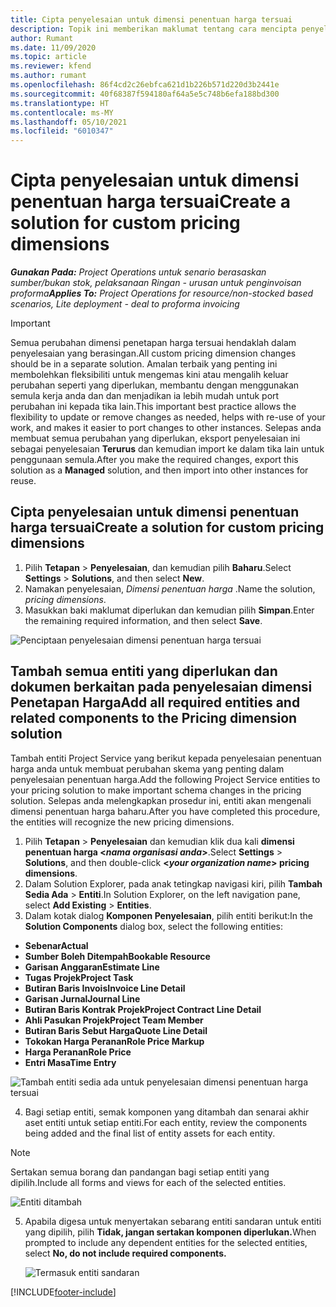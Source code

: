 ```yaml
---
title: Cipta penyelesaian untuk dimensi penentuan harga tersuai
description: Topik ini memberikan maklumat tentang cara mencipta penyelesaian untuk dimensi penentuan harga tersuai.
author: Rumant
ms.date: 11/09/2020
ms.topic: article
ms.reviewer: kfend
ms.author: rumant
ms.openlocfilehash: 86f4cd2c26ebfca621d1b226b571d220d3b2441e
ms.sourcegitcommit: 40f68387f594180af64a5e5c748b6efa188bd300
ms.translationtype: HT
ms.contentlocale: ms-MY
ms.lasthandoff: 05/10/2021
ms.locfileid: "6010347"
---
```

# <a name="create-a-solution-for-custom-pricing-dimensions"></a><span data-ttu-id="6c8f7-103">Cipta penyelesaian untuk dimensi penentuan harga tersuai</span><span class="sxs-lookup"><span data-stu-id="6c8f7-103">Create a solution for custom pricing dimensions</span></span>

 <span data-ttu-id="6c8f7-104">_**Gunakan Pada:** Project Operations untuk senario berasaskan sumber/bukan stok, pelaksanaan Ringan - urusan untuk penginvoisan proforma_</span><span class="sxs-lookup"><span data-stu-id="6c8f7-104">_**Applies To:** Project Operations for resource/non-stocked based scenarios, Lite deployment - deal to proforma invoicing_</span></span> 

>[!IMPORTANT]
><span data-ttu-id="6c8f7-105">Semua perubahan dimensi penetapan harga tersuai hendaklah dalam penyelesaian yang berasingan.</span><span class="sxs-lookup"><span data-stu-id="6c8f7-105">All custom pricing dimension changes should be in a separate solution.</span></span> <span data-ttu-id="6c8f7-106">Amalan terbaik yang penting ini membolehkan fleksibiliti untuk mengemas kini atau mengalih keluar perubahan seperti yang diperlukan, membantu dengan menggunakan semula kerja anda dan dan menjadikan ia lebih mudah untuk port perubahan ini kepada tika lain.</span><span class="sxs-lookup"><span data-stu-id="6c8f7-106">This important best practice allows the flexibility to update or remove changes as needed, helps with re-use of your work, and makes it easier to port changes to other instances.</span></span> <span data-ttu-id="6c8f7-107">Selepas anda membuat semua perubahan yang diperlukan, eksport penyelesaian ini sebagai penyelesaian **Terurus** dan kemudian import ke dalam tika lain untuk penggunaan semula.</span><span class="sxs-lookup"><span data-stu-id="6c8f7-107">After you make the required changes, export this solution as a **Managed** solution, and then import into other instances for reuse.</span></span>

## <a name="create-a-solution-for-custom-pricing-dimensions"></a><span data-ttu-id="6c8f7-108">Cipta penyelesaian untuk dimensi penentuan harga tersuai</span><span class="sxs-lookup"><span data-stu-id="6c8f7-108">Create a solution for custom pricing dimensions</span></span>

1.  <span data-ttu-id="6c8f7-109">Pilih **Tetapan** > **Penyelesaian**, dan kemudian pilih **Baharu**.</span><span class="sxs-lookup"><span data-stu-id="6c8f7-109">Select **Settings** > **Solutions**, and then select **New**.</span></span>
2.  <span data-ttu-id="6c8f7-110">Namakan penyelesaian, *Dimensi penentuan harga <your organization name>*.</span><span class="sxs-lookup"><span data-stu-id="6c8f7-110">Name the solution, *<your organization name> pricing dimensions*.</span></span>
3. <span data-ttu-id="6c8f7-111">Masukkan baki maklumat diperlukan dan kemudian pilih **Simpan**.</span><span class="sxs-lookup"><span data-stu-id="6c8f7-111">Enter the remaining required information, and then select **Save**.</span></span>

  ![Penciptaan penyelesaian dimensi penentuan harga tersuai](./media/Creation-of-custom-pricing-dimension-solution.png)
 
## <a name="add-all-required-entities-and-related-components-to-the-pricing-dimension-solution"></a><span data-ttu-id="6c8f7-113">Tambah semua entiti yang diperlukan dan dokumen berkaitan pada penyelesaian dimensi Penetapan Harga</span><span class="sxs-lookup"><span data-stu-id="6c8f7-113">Add all required entities and related components to the Pricing dimension solution</span></span>

<span data-ttu-id="6c8f7-114">Tambah entiti Project Service yang berikut kepada penyelesaian penentuan harga anda untuk membuat perubahan skema yang penting dalam penyelesaian penentuan harga.</span><span class="sxs-lookup"><span data-stu-id="6c8f7-114">Add the following Project Service entities to your pricing solution to make important schema changes in the pricing solution.</span></span> <span data-ttu-id="6c8f7-115">Selepas anda melengkapkan prosedur ini, entiti akan mengenali dimensi penentuan harga baharu.</span><span class="sxs-lookup"><span data-stu-id="6c8f7-115">After you have completed this procedure, the entities will recognize the new pricing dimensions.</span></span>

1.  <span data-ttu-id="6c8f7-116">Pilih **Tetapan** > **Penyelesaian** dan kemudian klik dua kali **dimensi penentuan harga <*nama organisasi anda*>**.</span><span class="sxs-lookup"><span data-stu-id="6c8f7-116">Select **Settings** > **Solutions**, and then double-click **<*your organization name*> pricing dimensions**.</span></span>
2.  <span data-ttu-id="6c8f7-117">Dalam Solution Explorer, pada anak tetingkap navigasi kiri, pilih **Tambah Sedia Ada** > **Entiti**.</span><span class="sxs-lookup"><span data-stu-id="6c8f7-117">In Solution Explorer, on the left navigation pane, select **Add Existing** > **Entities**.</span></span>
3.  <span data-ttu-id="6c8f7-118">Dalam kotak dialog **Komponen Penyelesaian**, pilih entiti berikut:</span><span class="sxs-lookup"><span data-stu-id="6c8f7-118">In the **Solution Components** dialog box, select the following entities:</span></span>
 
   - <span data-ttu-id="6c8f7-119">**Sebenar**</span><span class="sxs-lookup"><span data-stu-id="6c8f7-119">**Actual**</span></span>
   - <span data-ttu-id="6c8f7-120">**Sumber Boleh Ditempah**</span><span class="sxs-lookup"><span data-stu-id="6c8f7-120">**Bookable Resource**</span></span>
   - <span data-ttu-id="6c8f7-121">**Garisan Anggaran**</span><span class="sxs-lookup"><span data-stu-id="6c8f7-121">**Estimate Line**</span></span>
   - <span data-ttu-id="6c8f7-122">**Tugas Projek**</span><span class="sxs-lookup"><span data-stu-id="6c8f7-122">**Project Task**</span></span>
   - <span data-ttu-id="6c8f7-123">**Butiran Baris Invois**</span><span class="sxs-lookup"><span data-stu-id="6c8f7-123">**Invoice Line Detail**</span></span>
   - <span data-ttu-id="6c8f7-124">**Garisan Jurnal**</span><span class="sxs-lookup"><span data-stu-id="6c8f7-124">**Journal Line**</span></span>
   - <span data-ttu-id="6c8f7-125">**Butiran Baris Kontrak Projek**</span><span class="sxs-lookup"><span data-stu-id="6c8f7-125">**Project Contract Line Detail**</span></span>
   - <span data-ttu-id="6c8f7-126">**Ahli Pasukan Projek**</span><span class="sxs-lookup"><span data-stu-id="6c8f7-126">**Project Team Member**</span></span>
   - <span data-ttu-id="6c8f7-127">**Butiran Baris Sebut Harga**</span><span class="sxs-lookup"><span data-stu-id="6c8f7-127">**Quote Line Detail**</span></span>
   - <span data-ttu-id="6c8f7-128">**Tokokan Harga Peranan**</span><span class="sxs-lookup"><span data-stu-id="6c8f7-128">**Role Price Markup**</span></span>
   - <span data-ttu-id="6c8f7-129">**Harga Peranan**</span><span class="sxs-lookup"><span data-stu-id="6c8f7-129">**Role Price**</span></span>
   - <span data-ttu-id="6c8f7-130">**Entri Masa**</span><span class="sxs-lookup"><span data-stu-id="6c8f7-130">**Time Entry**</span></span>
 
   ![Tambah entiti sedia ada untuk penyelesaian dimensi penentuan harga tersuai](./media/Existing-entities-to-PD-solution.png)
 
 4. <span data-ttu-id="6c8f7-132">Bagi setiap entiti, semak komponen yang ditambah dan senarai akhir aset entiti untuk setiap entiti.</span><span class="sxs-lookup"><span data-stu-id="6c8f7-132">For each entity, review the components being added and the final list of entity assets for each entity.</span></span> 

   >[!NOTE]
   > <span data-ttu-id="6c8f7-133">Sertakan semua borang dan pandangan bagi setiap entiti yang dipilih.</span><span class="sxs-lookup"><span data-stu-id="6c8f7-133">Include all forms and views for each of the selected entities.</span></span>

  ![Entiti ditambah](./media/solution-component-selection.png)


5.  <span data-ttu-id="6c8f7-135">Apabila digesa untuk menyertakan sebarang entiti sandaran untuk entiti yang dipilih, pilih **Tidak, jangan sertakan komponen diperlukan.**</span><span class="sxs-lookup"><span data-stu-id="6c8f7-135">When prompted to include any dependent entities for the selected entities, select **No, do not include required components.**</span></span>

    ![Termasuk entiti sandaran](./media/Do-not-include-required.png)


[!INCLUDE[footer-include](../includes/footer-banner.md)]